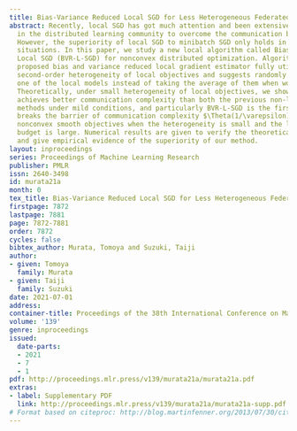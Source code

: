 ```yaml
---
title: Bias-Variance Reduced Local SGD for Less Heterogeneous Federated Learning
abstract: Recently, local SGD has got much attention and been extensively studied
  in the distributed learning community to overcome the communication bottleneck problem.
  However, the superiority of local SGD to minibatch SGD only holds in quite limited
  situations. In this paper, we study a new local algorithm called Bias-Variance Reduced
  Local SGD (BVR-L-SGD) for nonconvex distributed optimization. Algorithmically, our
  proposed bias and variance reduced local gradient estimator fully utilizes small
  second-order heterogeneity of local objectives and suggests randomly picking up
  one of the local models instead of taking the average of them when workers are synchronized.
  Theoretically, under small heterogeneity of local objectives, we show that BVR-L-SGD
  achieves better communication complexity than both the previous non-local and local
  methods under mild conditions, and particularly BVR-L-SGD is the first method that
  breaks the barrier of communication complexity $\Theta(1/\varepsilon)$ for general
  nonconvex smooth objectives when the heterogeneity is small and the local computation
  budget is large. Numerical results are given to verify the theoretical findings
  and give empirical evidence of the superiority of our method.
layout: inproceedings
series: Proceedings of Machine Learning Research
publisher: PMLR
issn: 2640-3498
id: murata21a
month: 0
tex_title: Bias-Variance Reduced Local SGD for Less Heterogeneous Federated Learning
firstpage: 7872
lastpage: 7881
page: 7872-7881
order: 7872
cycles: false
bibtex_author: Murata, Tomoya and Suzuki, Taiji
author:
- given: Tomoya
  family: Murata
- given: Taiji
  family: Suzuki
date: 2021-07-01
address:
container-title: Proceedings of the 38th International Conference on Machine Learning
volume: '139'
genre: inproceedings
issued:
  date-parts:
  - 2021
  - 7
  - 1
pdf: http://proceedings.mlr.press/v139/murata21a/murata21a.pdf
extras:
- label: Supplementary PDF
  link: http://proceedings.mlr.press/v139/murata21a/murata21a-supp.pdf
# Format based on citeproc: http://blog.martinfenner.org/2013/07/30/citeproc-yaml-for-bibliographies/
---
```

